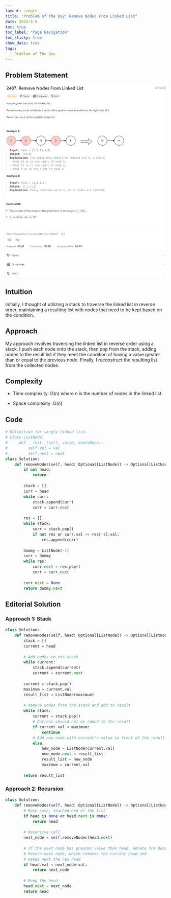 ```yaml
---
layout: single
title: "Problem of The Day: Remove Nodes From Linked List"
date: 2024-5-5
toc: true
toc_label: "Page Navigation"
toc_sticky: true
show_date: true
tags:
  - Problem of The Day
---
```


## Problem Statement

![problem-2487](/assets/images/2024-05-05_18-07-59-problem-2487.png)

## Intuition

Initially, I thought of utilizing a stack to traverse the linked list in reverse order, maintaining a resulting list with nodes that need to be kept based on the condition.

## Approach

My approach involves traversing the linked list in reverse order using a stack. I push each node onto the stack, then pop from the stack, adding nodes to the result list if they meet the condition of having a value greater than or equal to the previous node. Finally, I reconstruct the resulting list from the collected nodes.

## Complexity

- Time complexity:
  O(n) where n is the number of nodes in the linked list

- Space complexity:
  O(n)

## Code

```python
# Definition for singly-linked list.
# class ListNode:
#     def __init__(self, val=0, next=None):
#         self.val = val
#         self.next = next
class Solution:
    def removeNodes(self, head: Optional[ListNode]) -> Optional[ListNode]:
        if not head:
            return

        stack = []
        curr = head
        while curr:
            stack.append(curr)
            curr = curr.next

        res = []
        while stack:
            curr = stack.pop()
            if not res or curr.val >= res[-1].val:
                res.append(curr)

        dummy = ListNode(-1)
        curr = dummy
        while res:
            curr.next = res.pop()
            curr = curr.next

        curr.next = None
        return dummy.next
```

## Editorial Solution

### Approach 1: Stack

```python
class Solution:
    def removeNodes(self, head: Optional[ListNode]) -> Optional[ListNode]:
        stack = []
        current = head

        # Add nodes to the stack
        while current:
            stack.append(current)
            current = current.next

        current = stack.pop()
        maximum = current.val
        result_list = ListNode(maximum)

        # Remove nodes from the stack and add to result
        while stack:
            current = stack.pop()
            # Current should not be added to the result
            if current.val < maximum:
                continue
            # Add new node with current's value to front of the result
            else:
                new_node = ListNode(current.val)
                new_node.next = result_list
                result_list = new_node
                maximum = current.val

        return result_list
```

### Approach 2: Recursion

```python
class Solution:
    def removeNodes(self, head: Optional[ListNode]) -> Optional[ListNode]:
        # Base case, reached end of the list
        if head is None or head.next is None:
            return head

        # Recursive call
        next_node = self.removeNodes(head.next)

        # If the next node has greater value than head, delete the head
        # Return next node, which removes the current head and
        # makes next the new head
        if head.val < next_node.val:
            return next_node

        # Keep the head
        head.next = next_node
        return head
```
